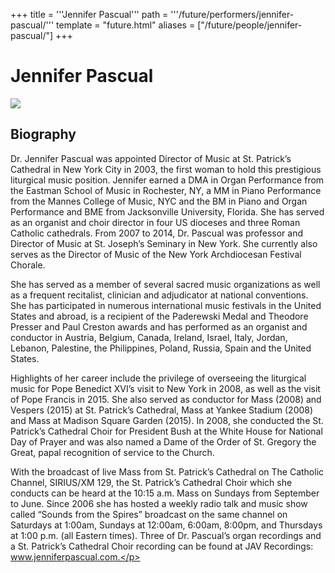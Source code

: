 +++
title = '''Jennifer Pascual'''
path = '''/future/performers/jennifer-pascual/'''
template = "future.html"
aliases = ["/future/people/jennifer-pascual/"]
+++

<h1>Jennifer Pascual</h1>

<img class="speaker-photo" src="https://custom.cvent.com/C3A4539B19F74ABCB6FCE437F6BC0A74/files/event/910aaf2914d44586a56fbd0b3b2c31c0/d3e9fdf35f1c4bb4ad198932bc69c396.jpg">
<h2>Biography</h2>
<p>Dr. Jennifer Pascual was appointed Director of Music at St. Patrick’s Cathedral in New York City in 2003, the first woman to hold this prestigious liturgical music position. Jennifer earned a DMA in Organ Performance from the Eastman School of Music in Rochester, NY, a MM in Piano Performance from the Mannes College of Music, NYC and the BM in Piano and Organ Performance and BME from Jacksonville University, Florida. She has served as an organist and choir director in four US dioceses and three Roman Catholic cathedrals. From 2007 to 2014, Dr. Pascual was professor and Director of Music at St. Joseph’s Seminary in New York. She currently also serves as the Director of Music of the New York Archdiocesan Festival Chorale. 

She has served as a member of several sacred music organizations as well as a frequent recitalist, clinician and adjudicator at national conventions. She has participated in numerous international music festivals in the United States and abroad, is a recipient of the Paderewski Medal and Theodore Presser and Paul Creston awards and has performed as an organist and conductor in Austria, Belgium, Canada, Ireland, Israel, Italy, Jordan, Lebanon, Palestine, the Philippines, Poland, Russia, Spain and the United States. 

Highlights of her career include the privilege of overseeing the liturgical music for Pope Benedict XVI’s visit to New York in 2008, as well as the visit of Pope Francis in 2015. She also served as conductor for Mass (2008) and Vespers (2015) at St. Patrick’s Cathedral, Mass at Yankee Stadium (2008) and Mass at Madison Square Garden (2015). In 2008, she conducted the St. Patrick’s Cathedral Choir for President Bush at the White House for National Day of Prayer and was also named a Dame of the Order of St. Gregory the Great, papal recognition of service to the Church. 

With the broadcast of live Mass from St. Patrick’s Cathedral on The Catholic Channel, SIRIUS/XM 129, the St. Patrick’s Cathedral Choir which she conducts can be heard at the 10:15 a.m. Mass on Sundays from September to June. Since 2006 she has hosted a weekly radio talk and music show called “Sounds from the Spires” broadcast on the same channel on Saturdays at 1:00am, Sundays at 12:00am, 6:00am, 8:00pm, and Thursdays at 1:00 p.m. (all Eastern times). Three of Dr. Pascual’s organ recordings and a St. Patrick’s Cathedral Choir recording can be found at JAV Recordings: www.jenniferpascual.com.</p>

